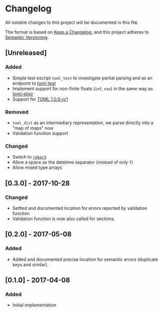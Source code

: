 # Changelog
All notable changes to this project will be documented in this file.

The format is based on [Keep a Changelog](https://keepachangelog.com/en/1.0.0/),
and this project adheres to [Semantic Versioning](https://semver.org/spec/v2.0.0.html).

## [Unreleased]
### Added
- Simple test escript `toml_test` to investigate partial parsing and as an
  endpoint to [toml-test](https://github.com/BurntSushi/toml-test)
- Implement support for non-finite floats (`inf`, `nan`) in the same way as
  [toml-elixir](https://github.com/bitwalker/toml-elixir)
- Support for [TOML 1.0.0-rc1](https://github.com/toml-lang/toml/blob/master/versions/en/toml-v1.0.0-rc.1.md)

### Removed
- `toml_dict` as an intermediary representation, we parse directly into a "map
  of maps" now
- Validation function support

### Changed
- Switch to [`rebar3`](https://rebar3.org)
- Allow a space as the datetime separator (instead of only `T`)
- Allow mixed type arrays

## [0.3.0] - 2017-10-28
### Changed
- Settled and documented location for errors reported by validation
  function
- Validation function is now also called for sections.

## [0.2.0] - 2017-05-08
### Added
- Added and documented precise location for semantic errors (duplicate keys
  and similar).

## [0.1.0] - 2017-04-08
### Added
- Initial implementation